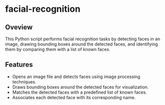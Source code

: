 # facial-recognition

## Oveview
This Python script performs facial recognition tasks by detecting faces in an image, drawing bounding boxes around the detected faces, and identifying them by comparing them with a list of known faces.

## Features
- Opens an image file and detects faces using image processing techniques.
- Draws bounding boxes around the detected faces for visualization.
- Matches the detected faces with a predefined list of known faces.
- Associates each detected face with its corresponding name.
